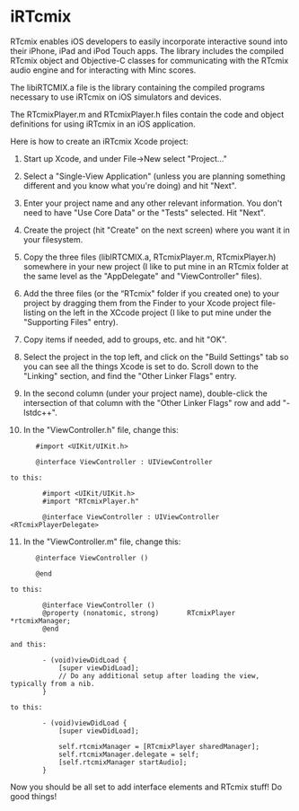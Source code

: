 # iRTcmix
RTcmix enables iOS developers to easily incorporate interactive sound into their iPhone, iPad and iPod Touch apps. The library includes the compiled RTcmix object and Objective-C classes for communicating with the RTcmix audio engine and for interacting with Minc scores.

The libiRTCMIX.a file is the library containing the compiled programs necessary to use iRTcmix on iOS simulators and devices.

The RTcmixPlayer.m and RTcmixPlayer.h files contain the code and object definitions for using iRTcmix in an iOS application.


Here is how to create an iRTcmix Xcode project:

1.  Start up Xcode, and under File->New select "Project..."

2.  Select a "Single-View Application" (unless you are planning something
	different and you know what you're doing) and hit "Next".

3.  Enter your project name and any other relevant information.  You don't
	need to have "Use Core Data" or the "Tests" selected.  Hit "Next".

4.  Create the project (hit "Create" on the next screen) where you want it
	in your filesystem.

5.  Copy the three files (libIRTCMIX.a, RTcmixPlayer.m, RTcmixPlayer.h)
	somewhere in your new project (I like to put mine in an RTcmix folder at
	the same level as the "AppDelegate" and "ViewController" files).

6.  Add the three files (or the “RTcmix" folder if you created one) to your project
	by dragging them from the Finder to your Xcode project file-listing on the
	left in the XCcode project (I like to put mine under the "Supporting Files" 
	entry).

7.  Copy items if needed, add to groups, etc. and hit "OK".

8.  Select the project in the top left, and click on the "Build Settings"
	tab so you can see all the things Xcode is set to do.  Scroll down
	to the "Linking" section, and find the "Other Linker Flags" entry.

9.  In the second column (under your project name), double-click the
	intersection of that column with the "Other Linker Flags" row and
	add "-lstdc++".

10.  In the "ViewController.h" file, change this:

			#import <UIKit/UIKit.h>

			@interface ViewController : UIViewController

	to this:

			#import <UIKit/UIKit.h>
			#import "RTcmixPlayer.h"

			@interface ViewController : UIViewController <RTcmixPlayerDelegate>

11.  In the "ViewController.m" file, change this:

			@interface ViewController ()

			@end

	to this:

			@interface ViewController ()
			@property (nonatomic, strong)       RTcmixPlayer		*rtcmixManager;
			@end

	and this:

			- (void)viewDidLoad {
			    [super viewDidLoad];
			    // Do any additional setup after loading the view, typically from a nib.
			}
			
	to this:

			- (void)viewDidLoad {
			    [super viewDidLoad];
			    
			    self.rtcmixManager = [RTcmixPlayer sharedManager];
			    self.rtcmixManager.delegate = self;
			    [self.rtcmixManager startAudio];
			}


Now you should be all set to add interface elements and RTcmix stuff!
Do good things!


